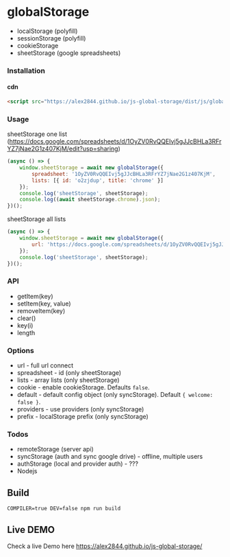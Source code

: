 # globalStorage

* localStorage (polyfill)
* sessionStorage (polyfill)
* cookieStorage
* sheetStorage (google spreadsheets)

### Installation

#### cdn

```html
<script src="https://alex2844.github.io/js-global-storage/dist/js/globalStorage.js"></script>
```

### Usage

sheetStorage one list (https://docs.google.com/spreadsheets/d/1OyZV0RvQQEIvj5gJJcBHLa3RFrYZ7jNae2G1z407KjM/edit?usp=sharing)
```javascript
(async () => {
    window.sheetStorage = await new globalStorage({
        spreadsheet: '1OyZV0RvQQEIvj5gJJcBHLa3RFrYZ7jNae2G1z407KjM',
        lists: [{ id: 'o2zjdup', title: 'chrome' }]
    });
    console.log('sheetStorage', sheetStorage);
    console.log((await sheetStorage.chrome).json);
})();
```

sheetStorage all lists
```javascript
(async () => {
    window.sheetStorage = await new globalStorage({
        url: 'https://docs.google.com/spreadsheets/d/1OyZV0RvQQEIvj5gJJcBHLa3RFrYZ7jNae2G1z407KjM/edit'
    });
    console.log('sheetStorage', sheetStorage);
})();
```

### API

* getItem(key)
* setItem(key, value)
* removeItem(key)
* clear()
* key(i)
* length

### Options

* url - full url connect
* spreadsheet - id (only sheetStorage)
* lists - array lists (only sheetStorage)
* cookie - enable cookieStorage. Defaults `false`.
* default - default config object (only syncStorage). Default `{ welcome: false }`.
* providers - use providers (only syncStorage)
* prefix - localStorage prefix (only syncStorage)

### Todos

* remoteStorage (server api)
* syncStorage (auth and sync google drive) - offline, multiple users
* authStorage (local and provider auth) - ???
* Nodejs

## Build
```
COMPILER=true DEV=false npm run build
```

## Live DEMO

Check a live Demo here https://alex2844.github.io/js-global-storage/
